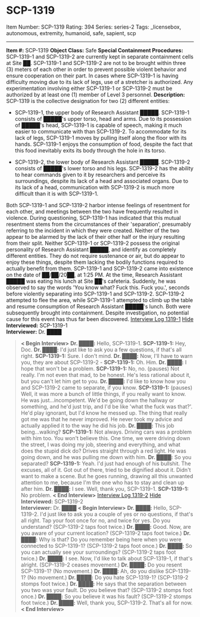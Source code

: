 # SCP-1319
Item Number: SCP-1319
Rating: 394
Series: series-2
Tags: _licensebox, autonomous, extremity, humanoid, safe, sapient, scp

---

**Item #:** SCP-1319
**Object Class:** Safe
**Special Containment Procedures:** SCP-1319-1 and SCP-1319-2 are currently kept in separate containment cells at Site ██. SCP-1319-1 and SCP-1319-2 are not to be brought within three (3) meters of each other in order to prevent possible violent behavior and ensure cooperation on their part. In cases where SCP-1319-1 is having difficulty moving due to its lack of legs, use of a stretcher is authorized.
Any experimentation involving either SCP-1319-1 or SCP-1319-2 must be authorized by at least one (1) member of Level 3 personnel.
**Description:** SCP-1319 is the collective designation for two (2) different entities:
  * SCP-1319-1, the upper body of Research Assistant █████. SCP-1319-1 consists of █████'s upper torso, head and arms. Due to its possession of █████'s head, SCP-1319-1 is capable of speech, making it much easier to communicate with than SCP-1319-2. To accommodate for its lack of legs, SCP-1319-1 moves by pulling itself along the floor with its hands. SCP-1319-1 enjoys the consumption of food, despite the fact that this food inevitably exits its body through the hole in its torso.

  * SCP-1319-2, the lower body of Research Assistant █████. SCP-1319-2 consists of █████'s lower torso and his legs. SCP-1319-2 has the ability to hear commands given to it by researchers and perceive its surroundings, despite its lack of a head and associated organs. Due to its lack of a head, communication with SCP-1319-2 is much more difficult than it is with SCP-1319-1.

Both SCP-1319-1 and SCP-1319-2 harbor intense feelings of resentment for each other, and meetings between the two have frequently resulted in violence. During questioning, SCP-1319-1 has indicated that this mutual resentment stems from the circumstances of their 'separation', presumably referring to the incident in which they were created. Neither of the two appear to be alarmed by the lack of their other half or the injury resulting from their split.
Neither SCP-1319-1 or SCP-1319-2 possess the original personality of Research Assistant █████, and identify as completely different entities. They do not require sustenance or air, but do appear to enjoy these things, despite them lacking the bodily functions required to actually benefit from them.
SCP-1319-1 and SCP-1319-2 came into existence on the date of ██/██/20██, at 1:25 PM. At the time, Research Assistant █████ was eating his lunch at Site ██'s cafeteria. Suddenly, he was observed to say the words 'You know what? Fuck this. Fuck you.', seconds before violently separating into SCP-1319-1 and SCP-1319-2. SCP-1319-2 attempted to flee the area, while SCP-1319-1 attempted to climb up the table and resume consumption of Research Assistant █████'s lunch. Both were subsequently brought into containment. Despite investigation, no potential cause for this event has thus far been discovered.
[Interview Log 1319-1](javascript:;)
[Hide](javascript:;)
**Interviewed:** SCP-1319-1  
**Interviewer:** Dr. ████
> **< Begin Interview>**
> **Dr. ████:** Hello, SCP-1319-1.
> **SCP-1319-1:** Hey, Doc.
> **Dr. ████:** I'd just like to ask you a few questions, if that's all right.
> **SCP-1319-1:** Sure. I don't mind.
> **Dr. ████:** Now, I'll have to warn you, they are about SCP-1319-2 -
> **SCP-1319-1:** Oh. Him.
> **Dr. ████:** I hope that won't be a problem.
> **SCP-1319-1:** No, no. (pauses) Not really. I'm not even that mad, to be honest. He's less rational about it, but you can't let him get to you.
> **Dr. ████:** I'd like to know how you and SCP-1319-2 came to separate, if you know.
> **SCP-1319-1:** (pauses) Well, it was more a bunch of little things, if you really want to know. He was just…incompetent. We'd be going down the hallway or something, and he'd just trip, and I'd be like 'what the fuck was that?'. He'd play ignorant, but I'd know he messed up. The thing that really got me was that he never improved. He never took my advice and actually applied it to the way he did his job.
> **Dr. ████:** This job being…walking?
> **SCP-1319-1:** Not always. Driving cars was a problem with him too. You won't believe this. One time, we were driving down the street, I was doing my job, steering and everything, and what does the stupid dick do? Drives straight through a red light. He was going down, and he was pulling me down with him.
> **Dr. ████:** So you separated?
> **SCP-1319-1:** Yeah. I'd just had enough of his bullshit. The excuses, all of it. Got out of there, tried to be dignified about it. Didn't want to make a scene. But he goes running, drawing all this unwanted attention to me, because I'm the one who has to stay and clean up after him.
> **Dr. ████:** I see. Well, thank you, SCP-1319-1.
> **SCP-1319-1:** No problem.
> **< End Interview>**
[Interview Log 1319-2](javascript:;)
[Hide](javascript:;)
**Interviewed:** SCP-1319-2  
**Interviewer:** Dr. ████
> **< Begin Interview>**
> **Dr. ████:** Hello, SCP-1319-2. I'd just like to ask you a couple of yes or no questions, if that's all right. Tap your foot once for no, and twice for yes. Do you understand?
> (SCP-1319-2 taps foot twice.)
> **Dr. ████:** Good. Now, are you aware of your current location?
> (SCP-1319-2 taps foot twice.)
> **Dr. ████:** Why is that? Do you remember being here when you were connected to SCP-1319-1?
> (SCP-1319-2 taps foot once.)
> **Dr. ████:** So you can actually see your surroundings?
> (SCP-1319-2 taps foot twice.)
> **Dr. ████:** I see. Now, I'd like to talk about SCP-1319-1, if that's alright.
> (SCP-1319-2 ceases movement.)
> **Dr. ████:** Do you resent SCP-1319-1?
> (No movement.)
> **Dr. ████:** Ah, do you dislike SCP-1319-1?
> (No movement.)
> **Dr. ████:** Do you hate SCP-1319-1?
> (SCP-1319-2 stomps foot twice.)
> **Dr. ████:** He says that the separation between you two was your fault. Do you believe that?
> (SCP-1319-2 stomps foot once.)
> **Dr. ████:** So you believe it was his fault?
> (SCP-1319-2 stomps foot twice.)
> **Dr. ████:** Well, thank you, SCP-1319-2. That's all for now.
> **< End Interview>**
